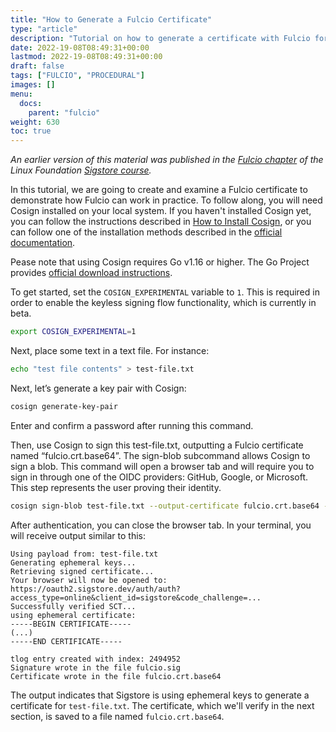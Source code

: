 ```yaml
---
title: "How to Generate a Fulcio Certificate"
type: "article"
description: "Tutorial on how to generate a certificate with Fulcio for software security"
date: 2022-19-08T08:49:31+00:00
lastmod: 2022-19-08T08:49:31+00:00
draft: false
tags: ["FULCIO", "PROCEDURAL"]
images: []
menu:
  docs:
    parent: "fulcio"
weight: 630
toc: true
---
```


_An earlier version of this material was published in the [Fulcio chapter](https://learning.edx.org/course/course-v1:LinuxFoundationX+LFS182x+2T2022/block-v1:LinuxFoundationX+LFS182x+2T2022+type@sequential+block@2fbe6328019c4b1fbf934bd3bfb7e308/block-v1:LinuxFoundationX+LFS182x+2T2022+type@vertical+block@1f71fcbe8219471fb82e25731b18be11) of the Linux Foundation [Sigstore course](https://learning.edx.org/course/course-v1:LinuxFoundationX+LFS182x+2T2022/home)._

In this tutorial, we are going to create and examine a Fulcio certificate to demonstrate how Fulcio can work in practice. To follow along, you will need Cosign installed on your local system. If you haven't installed Cosign yet, you can follow the instructions described in [How to Install Cosign](../../cosign/how-to-install-cosign), or you can follow one of the installation methods described in the [official documentation](https://docs.sigstore.dev/cosign/installation/).

Pease note that using Cosign requires Go v1.16 or higher. The Go Project provides [official download instructions](https://go.dev/doc/install).

To get started, set the `COSIGN_EXPERIMENTAL` variable to `1`. This is required in order to enable the keyless signing flow functionality, which is currently in beta.

```sh
export COSIGN_EXPERIMENTAL=1
```

Next, place some text in a text file. For instance:

```sh
echo "test file contents" > test-file.txt
```

Next, let’s generate a key pair with Cosign:

```sh
cosign generate-key-pair
```

Enter and confirm a password after running this command.

Then, use Cosign to sign this test-file.txt, outputting a Fulcio certificate named “fulcio.crt.base64”. The sign-blob subcommand allows Cosign to sign a blob. This command will open a browser tab and will require you to sign in through one of the OIDC providers: GitHub, Google, or Microsoft. This step represents the user proving their identity.

```sh
cosign sign-blob test-file.txt --output-certificate fulcio.crt.base64 --output-signature fulcio.sig
```

After authentication, you can close the browser tab. In your terminal, you will receive output similar to this:

```
Using payload from: test-file.txt
Generating ephemeral keys...
Retrieving signed certificate...
Your browser will now be opened to:
https://oauth2.sigstore.dev/auth/auth?access_type=online&client_id=sigstore&code_challenge=...
Successfully verified SCT...
using ephemeral certificate:
-----BEGIN CERTIFICATE-----
(...)
-----END CERTIFICATE-----

tlog entry created with index: 2494952
Signature wrote in the file fulcio.sig
Certificate wrote in the file fulcio.crt.base64
```

The output indicates that Sigstore is using ephemeral keys to generate a certificate for `test-file.txt`. The certificate, which we'll verify in the next section, is saved to a file named `fulcio.crt.base64`.
